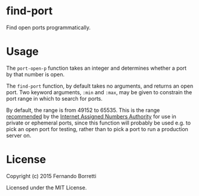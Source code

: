 # find-port

Find open ports programmatically.

# Usage

The `port-open-p` function takes an integer and determines whether a port by
that number is open.

The `find-port` function, by default takes no arguments, and returns an open
port. Two keyword arguments, `:min` and `:max`, may be given to constrain the
port range in which to search for ports.

By default, the range is from 49152 to 65535. This is the range
[recommended][range] by the [Internet Assigned Numbers Authority][iani] for use
in private or ephemeral ports, since this function will probably be used e.g. to
pick an open port for testing, rather than to pick a port to run a production
server on.

[range]: http://www.iana.org/assignments/service-names-port-numbers/service-names-port-numbers.xhtml
[iani]: http://www.iana.org/

# License

Copyright (c) 2015 Fernando Borretti

Licensed under the MIT License.
